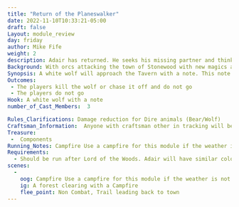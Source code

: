 ```yaml
---
title: "Return of the Planeswalker"
date: 2022-11-10T10:33:21-05:00
draft: false
Layout: module_review
day: friday
author: Mike Fife
weight: 2
description: Adair has returned. He seeks his missing partner and thinks the orcs attacking Stonewood are corrupted by Void magic.
Background: With orcs attacking the town of Stonewood with new magics and tactics, Adair believes something more sinister is creeping upon the lands he was watched over. His partner went to investigate a few years ago but never came back. Adair now must wade into a war that is not his to find out what is going on.
Synopsis: A white wolf will approach the Tavern with a note. This note directs a small group of adventurers to meet with “A Druid” deep within the woods of Stonewood. People who have met Adair in the past and remember this exact process can go. Upon meet Adair, they will meet a man that has several arcane marks upon him. He lets them know who he is and what he is doing there. He is looking for his Planes-walker partner and believes the Orcs are corrupted by the Void and wishes to enlist the adventurers in gathering information.  
Outcomes: 
 - The players kill the wolf or chase it off and do not go 
 - The players do not go
Hook: A white wolf with a note
number_of_Cast_Members:  3

Rules_Clarifications: Damage reduction for Dire animals (Bear/Wolf)
Craftsman_Information:  Anyone with craftsman other in tracking will be able to determine how deep in the forest they are and how to get back to town.
Treasure:
 -  Components
Running_Notes: Campfire Use a campfire for this module if the weather is not terrible. We will not do the fire if there is a downpour, but will do it if it is drizzling or just wet after a rain. There is to be no fighting at all near the fire! We will need someone to watch over the fire while it is lit, and there should be a bucket or a container filled with water ready to douse it when the module is over.
Requirements: 
  - Should be run after Lord of the Woods. Adair will have similar colors as the lights and to confuse some players, but it's just a genuine mistake.
scenes: 
  - 
    oog: Campfire Use a campfire for this module if the weather is not terrible. We will not do the fire if there is a downpour, but will do it if it is drizzling or just wet after a rain. There is to be no fighting at all near the fire! We will need someone to watch over the fire while it is lit, and there should be a bucket or a container filled with water ready to douse it when the module is over.
    ig: A forest clearing with a Campfire
    flee_point: Non Combat, Trail leading back to town
---
```






